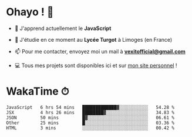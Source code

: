 # Ohayo ! 🌃

- 🔭 J'apprend actuellement le **JavaScript**

- 🌱 J'étudie en ce moment au **Lycée Turgot** à Limoges (en France)

- 📫 Pour me contacter, envoyez moi un mail à <a href="mailto:vexitofficial@gmail.com">**vexitofficial@gmail.com**</a>

- 💻 Tous mes projets sont disponibles ici et sur <a href="https://www.vexcited.me">mon site personnel</a> !

# WakaTime ⏱

<!--START_SECTION:waka-->
```text
JavaScript   6 hrs 54 mins   █████████████▓░░░░░░░░░░░   54.28 % 
JSX          4 hrs 26 mins   ████████▓░░░░░░░░░░░░░░░░   34.83 % 
JSON         50 mins         █▓░░░░░░░░░░░░░░░░░░░░░░░   06.61 % 
Other        25 mins         █░░░░░░░░░░░░░░░░░░░░░░░░   03.36 % 
HTML         3 mins          ░░░░░░░░░░░░░░░░░░░░░░░░░   00.42 % 
```
<!--END_SECTION:waka-->
